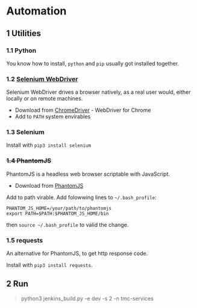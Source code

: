 # Automation

## 1 Utilities

### 1.1 Python

You know how to install, `python` and `pip` usually got installed together.

### 1.2 [Selenium WebDriver](https://www.selenium.dev/projects/)

Selenium WebDriver drives a browser natively, as a real user would, either locally or on remote machines.

- Download from [ChromeDriver](https://chromedriver.chromium.org/downloads) - WebDriver for Chrome
- Add to `PATH` system envirables

### 1.3 Selenium

Install with `pip3 install selenium`

### ~~1.4 PhantomJS~~

PhantomJS is a headless web browser scriptable with JavaScript.

- Download from [PhantomJS](https://phantomjs.org/download.html)

Add to path virable. Add folowwing lines to `~/.bash_profile`:

```text
PHANTOM_JS_HOME=/your/path/to/phantomjs
export PATH=$PATH:$PHANTOM_JS_HOME/bin
```

then `source ~/.bash_profile` to valid the change.

### 1.5 requests

An alternative for PhantomJS, to get http response code.

Install with `pip3 install requests`.

## 2 Run

> python3 jenkins_build.py -e dev -s 2 -n tmc-services
